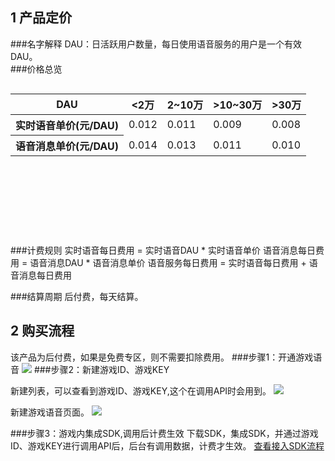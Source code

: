 ## 1 产品定价
###名字解释
DAU：日活跃用户数量，每日使用语音服务的用户是一个有效DAU。    
###价格总览
<table align="left">
	<thead>
		<tr>
			<th scope="row"><strong>DAU</strong></th>
			<th scope="col"><strong><2万	</strong></th>
			<th scope="col"><strong>2~10万</strong></th>
			<th scope="col"><strong>>10~30万</strong></th>
			<th scope="col"><strong>>30万</strong></th>
		</tr>
	</thead>
	<tbody>
		<tr>
			<th scope="row"><strong>实时语音单价(元/DAU)</strong></th>
			<td>0.012</td>
			<td>0.011</td>
			<td>0.009</td>
			<td>0.008</td>
		</tr>
		<tr>
			<th scope="row"><strong>语音消息单价(元/DAU)</strong></th>
			<td>0.014</td>
			<td>0.013</td>
			<td>0.011</td>
			<td>0.010</td>
		</tr>
	</tbody>
</table>
<p class="table-hover">&nbsp;</p>  
<p class="table-hover">&nbsp;</p>
<p class="table-hover">&nbsp;</p>  
<p class="table-hover">&nbsp;</p>              
###计费规则
实时语音每日费用 = 实时语音DAU * 实时语音单价  
语音消息每日费用 = 语音消息DAU * 语音消息单价  
语音服务每日费用 = 实时语音每日费用 + 语音消息每日费用

###结算周期
后付费，每天结算。

## 2 购买流程
该产品为后付费，如果是免费专区，则不需要扣除费用。
###步骤1：开通游戏语音
![](https://mc.qcloudimg.com/static/img/7ad80ac753affb64a932b42e94ae0e52/image.png)
###步骤2：新建游戏ID、游戏KEY


新建列表，可以查看到游戏ID、游戏KEY,这个在调用API时会用到。
![](https://mc.qcloudimg.com/static/img/6a2d743ebd02d44dd2f1502f8c0a9cbe/image.png)


新建游戏语音页面。
![](https://mc.qcloudimg.com/static/img/7067b0caf6af0a79abc55cf5977459bd/image.png)

###步骤3：游戏内集成SDK,调用后计费生效
下载SDK，集成SDK，并通过游戏ID、游戏KEY进行调用API后，后台有调用数据，计费才生效。
[查看接入SDK流程](http://www.baidu.com)
